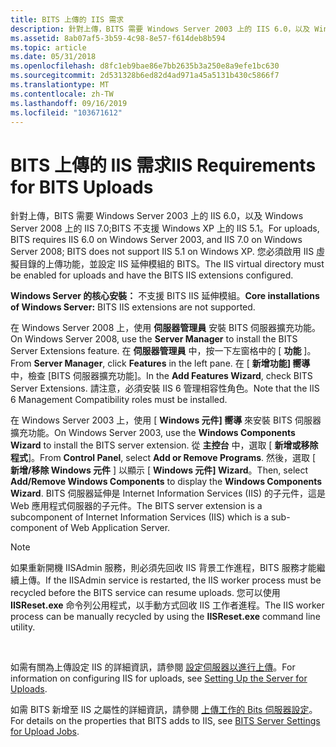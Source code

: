 ```yaml
---
title: BITS 上傳的 IIS 需求
description: 針對上傳，BITS 需要 Windows Server 2003 上的 IIS 6.0，以及 Windows Server 2008 上的 IIS 7.0;BITS 不支援 Windows XP 上的 IIS 5.1。
ms.assetid: 8ab07af5-3b59-4c98-8e57-f614deb8b594
ms.topic: article
ms.date: 05/31/2018
ms.openlocfilehash: d8fc1eb9bae86e7bb2635b3a250e8a9efe1bc630
ms.sourcegitcommit: 2d531328b6ed82d4ad971a45a5131b430c5866f7
ms.translationtype: MT
ms.contentlocale: zh-TW
ms.lasthandoff: 09/16/2019
ms.locfileid: "103671612"
---
```

# <a name="iis-requirements-for-bits-uploads"></a><span data-ttu-id="613b9-103">BITS 上傳的 IIS 需求</span><span class="sxs-lookup"><span data-stu-id="613b9-103">IIS Requirements for BITS Uploads</span></span>

<span data-ttu-id="613b9-104">針對上傳，BITS 需要 Windows Server 2003 上的 IIS 6.0，以及 Windows Server 2008 上的 IIS 7.0;BITS 不支援 Windows XP 上的 IIS 5.1。</span><span class="sxs-lookup"><span data-stu-id="613b9-104">For uploads, BITS requires IIS 6.0 on Windows Server 2003, and IIS 7.0 on Windows Server 2008; BITS does not support IIS 5.1 on Windows XP.</span></span> <span data-ttu-id="613b9-105">您必須啟用 IIS 虛擬目錄的上傳功能，並設定 IIS 延伸模組的 BITS。</span><span class="sxs-lookup"><span data-stu-id="613b9-105">The IIS virtual directory must be enabled for uploads and have the BITS IIS extensions configured.</span></span>

<span data-ttu-id="613b9-106">**Windows Server 的核心安裝：** 不支援 BITS IIS 延伸模組。</span><span class="sxs-lookup"><span data-stu-id="613b9-106">**Core installations of Windows Server:** BITS IIS extensions are not supported.</span></span>

<span data-ttu-id="613b9-107">在 Windows Server 2008 上，使用 **伺服器管理員** 安裝 BITS 伺服器擴充功能。</span><span class="sxs-lookup"><span data-stu-id="613b9-107">On Windows Server 2008, use the **Server Manager** to install the BITS Server Extensions feature.</span></span> <span data-ttu-id="613b9-108">在 **伺服器管理員** 中，按一下左窗格中的 [ **功能** ]。</span><span class="sxs-lookup"><span data-stu-id="613b9-108">From **Server Manager**, click **Features** in the left pane.</span></span> <span data-ttu-id="613b9-109">在 [ **新增功能] 嚮導** 中，檢查 [BITS 伺服器擴充功能]。</span><span class="sxs-lookup"><span data-stu-id="613b9-109">In the **Add Features Wizard**, check BITS Server Extensions.</span></span> <span data-ttu-id="613b9-110">請注意，必須安裝 IIS 6 管理相容性角色。</span><span class="sxs-lookup"><span data-stu-id="613b9-110">Note that the IIS 6 Management Compatibility roles must be installed.</span></span>

<span data-ttu-id="613b9-111">在 Windows Server 2003 上，使用 [ **Windows 元件] 嚮導** 來安裝 BITS 伺服器擴充功能。</span><span class="sxs-lookup"><span data-stu-id="613b9-111">On Windows Server 2003, use the **Windows Components Wizard** to install the BITS server extension.</span></span> <span data-ttu-id="613b9-112">從 **主控台** 中，選取 [ **新增或移除程式**]。</span><span class="sxs-lookup"><span data-stu-id="613b9-112">From **Control Panel**, select **Add or Remove Programs**.</span></span> <span data-ttu-id="613b9-113">然後，選取 [ **新增/移除 Windows 元件** ] 以顯示 [ **Windows 元件] Wizard**。</span><span class="sxs-lookup"><span data-stu-id="613b9-113">Then, select **Add/Remove Windows Components** to display the **Windows Components Wizard**.</span></span> <span data-ttu-id="613b9-114">BITS 伺服器延伸是 Internet Information Services (IIS) 的子元件，這是 Web 應用程式伺服器的子元件。</span><span class="sxs-lookup"><span data-stu-id="613b9-114">The BITS server extension is a subcomponent of Internet Information Services (IIS) which is a sub-component of Web Application Server.</span></span>

> [!Note]  
> <span data-ttu-id="613b9-115">如果重新開機 IISAdmin 服務，則必須先回收 IIS 背景工作進程，BITS 服務才能繼續上傳。</span><span class="sxs-lookup"><span data-stu-id="613b9-115">If the IISAdmin service is restarted, the IIS worker process must be recycled before the BITS service can resume uploads.</span></span> <span data-ttu-id="613b9-116">您可以使用 **IISReset.exe** 命令列公用程式，以手動方式回收 IIS 工作者進程。</span><span class="sxs-lookup"><span data-stu-id="613b9-116">The IIS worker process can be manually recycled by using the **IISReset.exe** command line utility.</span></span>

 

<span data-ttu-id="613b9-117">如需有關為上傳設定 IIS 的詳細資訊，請參閱 [設定伺服器以進行上傳](setting-up-the-server-for-uploads.md)。</span><span class="sxs-lookup"><span data-stu-id="613b9-117">For information on configuring IIS for uploads, see [Setting Up the Server for Uploads](setting-up-the-server-for-uploads.md).</span></span>

<span data-ttu-id="613b9-118">如需 BITS 新增至 IIS 之屬性的詳細資訊，請參閱 [上傳工作的 Bits 伺服器設定](bits-server-settings-for-upload-jobs.md)。</span><span class="sxs-lookup"><span data-stu-id="613b9-118">For details on the properties that BITS adds to IIS, see [BITS Server Settings for Upload Jobs](bits-server-settings-for-upload-jobs.md).</span></span>

 

 




